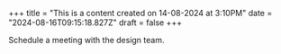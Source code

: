 +++
title = "This is a content created on 14-08-2024 at 3:10PM"
date = "2024-08-16T09:15:18.827Z"
draft = false
+++

  Schedule a meeting with the design team.
        